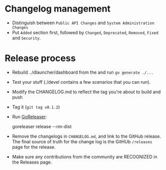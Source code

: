 # Changelog management

* Distinguish between `Public API Changes` and `System Administration Changes`
* Put `Added` section first, followed by `Changed`, `Deprecated`, `Removed`, `Fixed` and `Security`.
  
# Release process

* Rebuild ../dlauncher/dashboard from the and run `go generate ./...`
 
* Test your stuff (./devel contains a few scenarios that you can run).

* Modify the CHANGELOG.md to reflect the tag you're about to build and push

* Tag it (`git tag v0.1.2`)

* Run [GoReleaser](https://goreleaser.com/quick-start/):

    goreleaser release --rm-dist

* Remove the changelogs in `CHANGELOG.md`, and link to the GitHub
  release.  The final source of truth for the change log is the GitHUb
  `/releases` page for the release.

* Make sure any contributions from the community are RECOGNIZED in the
  Releases page.

